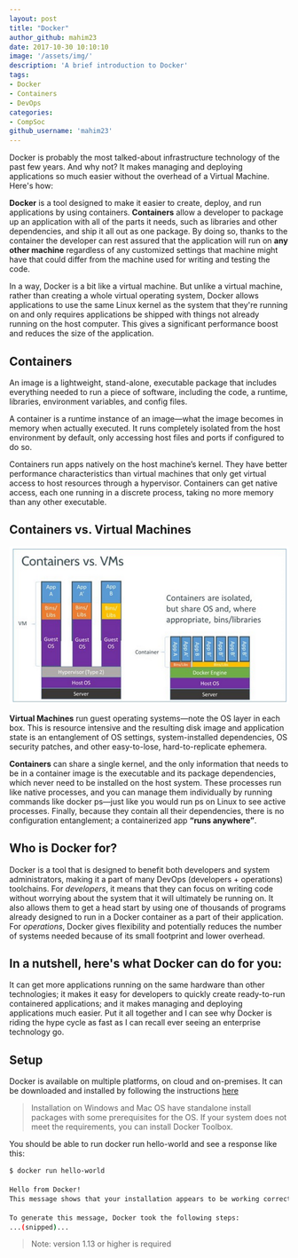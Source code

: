 ```yaml
---
layout: post
title: "Docker"
author_github: mahim23
date: 2017-10-30 10:10:10
image: '/assets/img/'
description: 'A brief introduction to Docker'
tags:
- Docker
- Containers
- DevOps
categories:
- CompSoc
github_username: 'mahim23'
---
```


Docker is probably the most talked-about infrastructure technology of the past few years. And why not? It makes managing and deploying applications so much easier without the overhead of a Virtual Machine. Here's how:

**Docker** is a tool designed to make it easier to create, deploy, and run applications by using containers. **Containers** allow a developer to package up an application with all of the parts it needs, such as libraries and other dependencies, and ship it all out as one package. By doing so, thanks to the container the developer can rest assured that the application will run on **any other machine** regardless of any customized settings that machine might have that could differ from the machine used for writing and testing the code.

In a way, Docker is a bit like a virtual machine. But unlike a virtual machine, rather than creating a whole virtual operating system, Docker allows applications to use the same Linux kernel as the system that they're running on and only requires applications be shipped with things not already running on the host computer. This gives a significant performance boost and reduces the size of the application.

## Containers

An image is a lightweight, stand-alone, executable package that includes everything needed to run a piece of software, including the code, a runtime, libraries, environment variables, and config files.

A container is a runtime instance of an image—what the image becomes in memory when actually executed. It runs completely isolated from the host environment by default, only accessing host files and ports if configured to do so.

Containers run apps natively on the host machine’s kernel. They have better performance characteristics than virtual machines that only get virtual access to host resources through a hypervisor. Containers can get native access, each one running in a discrete process, taking no more memory than any other executable.

## Containers vs. Virtual Machines

![Containers vs VM](/blog/assets/img/Docker/docker-vm-container.png)

**Virtual Machines** run guest operating systems—note the OS layer in each box. This is resource intensive and the resulting disk image and application state is an entanglement of OS settings, system-installed dependencies, OS security patches, and other easy-to-lose, hard-to-replicate ephemera.

**Containers** can share a single kernel, and the only information that needs to be in a container image is the executable and its package dependencies, which never need to be installed on the host system. These processes run like native processes, and you can manage them individually by running commands like docker ps—just like you would run ps on Linux to see active processes. Finally, because they contain all their dependencies, there is no configuration entanglement; a containerized app **“runs anywhere”**.

## Who is Docker for?

Docker is a tool that is designed to benefit both developers and system administrators, making it a part of many DevOps (developers + operations) toolchains. For *developers*, it means that they can focus on writing code without worrying about the system that it will ultimately be running on. It also allows them to get a head start by using one of thousands of programs already designed to run in a Docker container as a part of their application. For *operations*, Docker gives flexibility and potentially reduces the number of systems needed because of its small footprint and lower overhead.

## In a nutshell, here's what Docker can do for you: 

It can get more applications running on the same hardware than other technologies; it makes it easy for developers to quickly create ready-to-run containered applications; and it makes managing and deploying applications much easier. Put it all together and I can see why Docker is riding the hype cycle as fast as I can recall ever seeing an enterprise technology go.

## Setup 

Docker is available on multiple platforms, on cloud and on-premises. It can be downloaded and installed by following the instructions [here](https://docs.docker.com/engine/installation/)

> Installation on Windows and Mac OS have standalone install packages with some prerequisites for the OS.
If your system does not meet the requirements, you can install Docker Toolbox.

You should be able to run docker run hello-world and see a response like this:

```sh
$ docker run hello-world

Hello from Docker!
This message shows that your installation appears to be working correctly.

To generate this message, Docker took the following steps:
...(snipped)...
``` 

> Note: version 1.13 or higher is required

